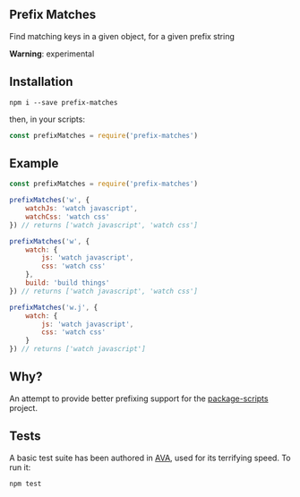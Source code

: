 Prefix Matches
---

Find matching keys in a given object, for a given prefix string

**Warning**: experimental

## Installation

	npm i --save prefix-matches
	
then, in your scripts:

```js
const prefixMatches = require('prefix-matches')
```

## Example

```js
const prefixMatches = require('prefix-matches')

prefixMatches('w', {
	watchJs: 'watch javascript',
	watchCss: 'watch css'
}) // returns ['watch javascript', 'watch css']

prefixMatches('w', {
	watch: {
		js: 'watch javascript',
		css: 'watch css'
	},
	build: 'build things'
}) // returns ['watch javascript', 'watch css']

prefixMatches('w.j', {
	watch: {
		js: 'watch javascript',
		css: 'watch css'
	}
}) // returns ['watch javascript']
```

## Why?

An attempt to provide better prefixing support for the [package-scripts](https://github.com/kentcdodds/p-s) project. 

## Tests

A basic test suite has been authored in [AVA](https://github.com/sindresorhus/ava), used for its terrifying speed. To run it:

	npm test